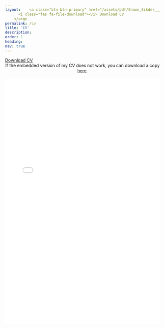 ```yaml
---
layout:    <a class="btn btn-primary" href="/assets/pdf/Shaon_Sikder___AI_Engineer.pdf" target="_blank">
      <i class="fas fa-file-download"></i> Download CV
    </a>ge
permalink: /cv
title: 'CV'
description:
order: 1
heading:
nav: true
---
```


<div class="mb-3">
    <a class="btn btn-primary" href="/assets/pdf/Shaon Sikder AI Engineer.pdf" target="_blank">
        <i class="fas fa-file-download"></i> Download CV
    </a>
</div>

<center>
If the embedded version of my CV does not work, you can download a copy <a href="/assets/pdf/Shaon_Sikder___AI_Engineer.pdf" target="_blank">here</a>.
</center>

<br>

<center>
<object data="/assets/pdf/Shaon_Sikder___AI_Engineer.pdf#view=FitH&pagemode=none" width="100%" height="800px" type="application/pdf">
    <embed src="/assets/pdf/Shaon_Sikder___AI_Engineer.pdf#view=FitH&pagemode=none" width="100%" height="800px" type="application/pdf" />
</object>
</center>
